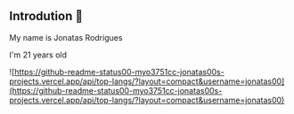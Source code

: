    
## Introdution 👋

My name is Jonatas Rodrigues

I'm 21 years old

![https://github-readme-status00-myo3751cc-jonatas00s-projects.vercel.app/api/top-langs/?layout=compact&username=jonatas00](https://github-readme-status00-myo3751cc-jonatas00s-projects.vercel.app/api/top-langs/?layout=compact&username=jonatas00)

